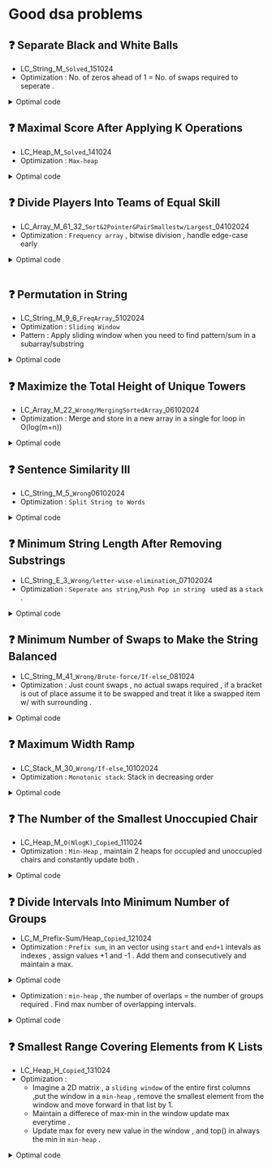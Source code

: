 # Good dsa problems

<!--
## ❓ ...
- ... <br>
- Optimization : ...
<details>
<summary>Optimal code</summary>
  
```cpp []
  code
```
</details>
-->

## ❓ Separate Black and White Balls
- LC_String_M_`Solved`_151024 <br>
- Optimization : No. of zeros ahead of 1 = No. of swaps required to seperate . 
<details>
<summary>Optimal code</summary>
  
```cpp []
   #pragma GCC optimize("O3", "unroll-loops","Ofast")
class Solution {
public:
    long long minimumSteps(string s) {
        ios_base::sync_with_stdio(0); 
        cin.tie(0); 
        cout.tie(0);

        long long steps = 0 ,cnt=0;
        if (s.length()==1) return 0;

        for(int i = s.length()-1 ; i >= 0  ; i--){
            if(s[i]== '0') cnt++ ;
            else steps += cnt;
        }
        return steps;         
    }
};
```
</details>

## ❓ Maximal Score After Applying K Operations
- LC_Heap_M_`Solved`_141024 <br>
- Optimization : `Max-heap`
<details>
<summary>Optimal code</summary>
  
```cpp []
  #pragma GCC optimize("O3", "unroll-loops","Ofast")
class Solution {
public:
    long long maxKelements(vector<int>& nums, int k) {
        ios_base::sync_with_stdio(0); 
        cin.tie(0); 
        cout.tie(0);
        priority_queue<long long> heap(nums.begin(), nums.end());
        long long score = 0 ; 

        for(int i = 0; i<k; i++){
            long long val= heap.top();
            score +=val;
            long long nval = ceil((val/3.0));
            heap.pop();
            heap.push(nval);
        }
        return score;

        
    }
};
```
</details>


## ❓ Divide Players Into Teams of Equal Skill
- LC_Array_M_61_32_`Sort&2Pointer&PairSmallestw/Largest`_04102024<br>
- Optimization : `Frequency array` , bitwise division , handle edge-case early 
<details>
<summary>Optimal code</summary>
  
```cpp []
   long long dividePlayers(vector<int>& skill) {

        int max_skill = 1000;  // Max individual skill value
        vector<int> freq(max_skill + 1, 0); // Precise space allocation
        int teams = skill.size(); // Total players
        long long totalsum = 0;

        // Populate freq. array and total sum of skill[]
        for (int s : skill) {
            totalsum += s; 
            freq[s]++;
        }

        teams >>= 1;  // Bitwise division (total player/2)
        if (totalsum % teams != 0) return -1;  // Total skill cannot be divided equally pairwise.

        int target_pair_skill = totalsum / teams;
        int indv_skill_req = target_pair_skill/2;
        long long chemistry = 0;

        for (int i = 0; i <= indv_skill_req; ++i) {

            if (freq[i] == 0) continue;  // Skip if no players with this skill
            int partner_skill = target_pair_skill - i; // If player preset find partner

            // Case : For player and partner diff. skill 
            if (i != partner_skill) {

                // If both skill not present pair cannot be formed
                if (freq[i] != freq[partner_skill]) return -1;

                // player_skill * partner_skill * freq        
                chemistry += 1LL * i * partner_skill * freq[i];

                freq[partner_skill] = 0;  // Remove partner skill
            }

            // Case : If both partner and player have same skill
            else {
                 // freq[289]=2,4 to make pairs , 2 players with 289 skill
                if (freq[i] % 2 != 0) return -1;

                chemistry+= 1LL * i * i * (freq[i] / 2);
            }
            freq[i] = 0; // Remove player skill
        }

        return chemistry;
    }
```
</details><br>



## ❓ Permutation in String
- LC_String_M_9_6_`FreqArray`_5102024 <br>
- Optimization : `Sliding Window`
- Pattern : Apply sliding window when you need to find pattern/sum in a subarray/substring
<details>
<summary>Optimal code</summary>
  
```cpp []
      bool checkInclusion(string s1, string s2) {
        if (s1.length() > s2.length()) return false;

        vector<int>s1Freq(26,0), windowFreq(26,0);

        // Populate freq array for s1 & first window
            for (int i=0 ; i<s1.length() ; i++){
                s1Freq[s1[i]-'a']++;
                windowFreq[s2[i]-'a']++;
            }

            for(int i = s1.length() ; i<s2.length(); i++){
                if(s1Freq == windowFreq) return true;
                // Slide the window
                windowFreq[s2[i]-'a']++; // Add to right
                windowFreq[s2[i-s1.length()]-'a']--;// Remove from left
            }

     
   
        return s1Freq==windowFreq;
        
    }
```
</details>

## ❓ Maximize the Total Height of Unique Towers
- LC_Array_M_22_`Wrong/MergingSortedArray`_06102024 <br>
- Optimization : Merge and store in a new array in a single for loop in O(log(m+n))
<details>
<summary>Optimal code</summary>
  
```cpp []
    double findMedianSortedArrays(vector<int>& nums1, vector<int>& nums2) {
        vector<int> arr;
        int left = 0, right = 0;

        // Merging the arrays
        while (left < nums1.size() && right < nums2.size()) {
            if (nums1[left] <= nums2[right]) {
                arr.push_back(nums1[left++]);
            } else {
                arr.push_back(nums2[right++]);
            }
        }

        // Add remaining elements
        while (left < nums1.size()) arr.push_back(nums1[left++]);
        while (right < nums2.size()) arr.push_back(nums2[right++]);

        // Find the median
        int size = arr.size();
        if (size % 2 == 0) {
            return (arr[size / 2 - 1] + arr[size / 2]) / 2.0;
        } else {
            return arr[size / 2];
        }
    }


```
</details>

## ❓ Sentence Similarity III
- LC_String_M_5_`Wrong`06102024 <br>
- Optimization : `Split String to Words`
<details>
<summary>Optimal code</summary>
  
```cpp []
  class Solution {
public:
    bool areSentencesSimilar(string sentence1, string sentence2) {
        // If sentence2 is longer, swap them for consistency
        if (sentence1.length() < sentence2.length()) {
            swap(sentence1, sentence2);
        }
        
        // Split sentences into words
        vector<string> words1 = split(sentence1);
        vector<string> words2 = split(sentence2);
        
        int n = words1.size();
        int m = words2.size();
        
        // Check matching words from the start , m is the smaller sentence
        int i = 0;
        while (i < m && words1[i] == words2[i]) {
            i++;
        }
        
        // Check matching words from the end
        int j = 0;
        while (j < m && words1[n - 1 - j] == words2[m - 1 - j]) {
            j++;
        }
        
        // matching from the start , counting matched words , matching from the back counting matched words
        // If all the words from the smaller sentence are continous in the bigger sentence the matched count should be >= to smaller sentence length . Meaning smaller is continuos and words are present in bigger one . 
        return i + j >= m;
    }
    
private:
    // Helper function to split a sentence into words
    vector<string> split(const string& s) {
        istringstream iss(s);
        vector<string> words;
        string word;
        while (iss >> word) {
            words.push_back(word);
        }
        return words;
    }
};
```
</details>

## ❓ Minimum String Length After Removing Substrings
- LC_String_E_3_`Wrong/letter-wise-elimination`_07102024 <br>
- Optimization : `Seperate ans string`,`Push Pop in string ` used as a `stack` . 
<details>
<summary>Optimal code</summary>
  
```cpp []
  #pragma GCC optimize("O3", "unroll-loops","Ofast")
class Solution {
public:
    int minLength(string s) {
        ios_base::sync_with_stdio(0); 
        cin.tie(0); 
        cout.tie(0);


        if(s.length() == 1){ return 1;}

        string ans = "";

        for( auto c : s){
            // if ans is not empty & last element is A & current element is B . Remove A .
            if(!ans.empty() && c=='B' && ans.back()=='A'){ ans.pop_back();}
            // Same for C & D , remove C
            else if(!ans.empty() && c=='D' && ans.back()=='C'){ ans.pop_back();}
            // Else add them to string 'ans'. 
            else{ ans.push_back(c);}

        }
        //Return the size of 'ans'.
        return ans.size();

    }

};
```
</details>


## ❓ Minimum Number of Swaps to Make the String Balanced
- LC_String_M_41_`Wrong/Brute-force/If-else`_081024 <br>
- Optimization : Just count swaps , no actual swaps required , if a bracket is out of place assume it to be swapped and treat it like a swapped item w/ with surrounding . 
<details>
<summary>Optimal code</summary>
  
```cpp []
  #pragma GCC optimize("O3", "unroll-loops","Ofast")
class Solution {
public:
    int minSwaps(string s) {
        ios_base::sync_with_stdio(0); 
        cin.tie(0); 
        cout.tie(0);
        int left_bracket = 0 ,swaps = 0;

    for (char c : s) {
        if (c == ']') {
             if(left_bracket==0) {
                    // Right brkt , assumed as left . If swap happens.
                    left_bracket++;
                    // As there are no left brackets , and finding a right bracket is out of order . So swap needed. 
                    swaps++;
            }
            else{
        // Cancelling non-zero left brkt if right brkt found.
                left_bracket--;
            }
        }
        else{
            // Increase left brkt.
            left_bracket++;
        } 
    }
      return swaps;
    }
};

```
</details>

## ❓ Maximum Width Ramp
- LC_Stack_M_30_`Wrong/If-else`_10102024 <br>
- Optimization : `Monotonic stack`: Stack in decreasing order
<details>
<summary>Optimal code</summary>
  
```cpp []
  #pragma GCC optimize("O3", "unroll-loops","Ofast")
class Solution {
public:
    int maxWidthRamp(vector<int>& nums) {
        ios_base::sync_with_stdio(0); 
        cin.tie(0); 
        cout.tie(0);
        stack<int>st;
        int ans = INT_MIN;
        for(int i =0 ; i<nums.size();i++){
            if(st.empty() ||  nums[st.top()]>nums[i]) st.push(i);
        }

        for(int j = nums.size()-1 ; j>=0 ;j-- ){
            while(!st.empty() && nums[st.top()]<=nums[j]){
                ans = max(ans , j - st.top());
                st.pop();
            }
            
            
        }
        return ans;
       
    }
};
```
</details>

## ❓ The Number of the Smallest Unoccupied Chair
- LC_Heap_M_`O(NlogK)`_`Copied`_111024 <br>
- Optimization : `Min-Heap` , maintain 2 heaps for occupied and unoccupied chairs and constantly update both .
<details>
<summary>Optimal code</summary>
  
```cpp []
  class Solution {
public:
    int smallestChair(vector<vector<int>>& times, int targetFriend) {
        int n = times.size();
        
        // Store the friends with their indices (0, 1, ..., n-1)
        vector<pair<int, int>> friends;
        for (int i = 0; i < n; i++) {
            friends.push_back({times[i][0], i});  // {arrival_time, friend_index}
        }
        
        // Sort the friends by arrival time
        sort(friends.begin(), friends.end());

        // Min-heap to store available chairs (smallest chair numbers)
        priority_queue<int, vector<int>, greater<int>> availableChairs;
        for (int i = 0; i < n; i++) {
            availableChairs.push(i);  // Initially, all chairs are available
        }

        // Min-heap to store occupied chairs and the time they will be free: {leaving_time, chair_number}
        priority_queue<pair<int, int>, vector<pair<int, int>>, greater<pair<int, int>>> occupiedChairs;

        for (const auto& [arrivalTime, friendIndex] : friends) {
            // Free up chairs that are now available
            while (!occupiedChairs.empty() && occupiedChairs.top().first <= arrivalTime) {
                availableChairs.push(occupiedChairs.top().second);
                occupiedChairs.pop();
            }
            
            // Assign the smallest available chair to the current friend
            int assignedChair = availableChairs.top();
            availableChairs.pop();
            
            // Record when this friend will leave and free up their chair
            occupiedChairs.push({times[friendIndex][1], assignedChair});
            
            // If this is the target friend, return their chair
            if (friendIndex == targetFriend) {
                return assignedChair;
            }
        }

        return -1;  // This line should never be reached
    }
};
```
</details>

## ❓ Divide Intervals Into Minimum Number of Groups
- LC_M_Prefix-Sum/Heap_`Copied`_121024 <br>
- Optimization : `Prefix sum`, in an vector using `start` and `end+1` intevals as indexes , assign values +1 and -1 . Add them and consecutively and maintain a max.
<details>
<summary>Optimal code</summary>
  
```cpp []
 class Solution {
public:
    int minGroups(vector<vector<int>>& intervals) {
        vector<pair<int, int>> events;
        
        // Convert intervals into events: +1 for start, -1 for end+1
        for (const auto& interval : intervals) {
            events.emplace_back(interval[0], 1);        // Start of an interval
            events.emplace_back(interval[1] + 1, -1);   // End of an interval (non-inclusive)
        }

        // Sort events by time
        sort(events.begin(), events.end());

        int maxGroups = 0, currentGroups = 0;

        // Process events in sorted order
        for (const auto& event : events) {
            currentGroups += event.second;  // Update active groups count
            maxGroups = max(maxGroups, currentGroups);  // Track the max number of groups
        }

        return maxGroups;
    }
};
```
</details>

- Optimization : `min-heap` , the number of overlaps = the number of groups required . Find max number of overlapping intervals.
<details>
<summary>Optimal code</summary>

```cpp []
  class Solution {
public:
    int minGroups(vector<vector<int>>& intervals) {
        // Sort intervals by their start times
        sort(intervals.begin(), intervals.end());

        // Min-heap (priority queue) to store the end times of ongoing groups
        priority_queue<int, vector<int>, greater<int>> pq;

        for (const auto& interval : intervals) {
            int start = interval[0];
            int end = interval[1];

            // If the earliest ending interval ends before the current one starts, remove it
            if (!pq.empty() && pq.top() < start) {
                pq.pop();
            }

            // Add the current interval's end time to the priority queue
            pq.push(end);
        }

        // The size of the priority queue will be the maximum number of overlapping intervals
        return pq.size();
    }
};
```
</details>

## ❓ Smallest Range Covering Elements from K Lists
- LC_Heap_H_`Copied`_131024 <br>
- Optimization :
  - Imagine a 2D matrix , a `sliding window` of the entire first columns ,put the window in a `min-heap` , remove the smallest element from the window and move forward in that list by 1.
  - Maintain a differece of max-min in the window update max everytime .
  - Update max for every new value in the window , and top() in always the min in `min-heap` . 
<details>
<summary>Optimal code</summary>
  
```cpp []
  class Solution {
public:
    vector<int> smallestRange(vector<vector<int>>& nums) {
        // Min-Heap: stores (value, list index, element index)
        priority_queue<vector<int>, vector<vector<int>>, greater<vector<int>>> minHeap;
        int curMax = INT_MIN;

        // Initialize the heap with the first element of each list
        for (int i = 0; i < nums.size(); i++) {
            minHeap.push({nums[i][0], i, 0});
            curMax = max(curMax, nums[i][0]);
        }
        // Track the smallest range
        vector<int> smallRange = {0,INT_MAX};

        while (!minHeap.empty()) {
            // Get the minimum element from the heap
            vector<int> curr = minHeap.top();
            minHeap.pop();
            int curMin = curr[0], listIdx = curr[1], elemIdx = curr[2];

            // Update the smallest range if a better one is found
            if (curMax - curMin < smallRange[1] - smallRange[0]) {
                smallRange[0] = curMin;
                smallRange[1] = curMax;
            }

            // Move to the next element in the same list
            if (elemIdx + 1 < nums[listIdx].size()) {
                int nextVal = nums[listIdx][elemIdx + 1];
                minHeap.push({nextVal, listIdx, elemIdx + 1});
                curMax = max(curMax, nextVal);
            } else {
                // If any list is exhausted, stop
                break;
            }
        }
        return smallRange;
    }
};
```
</details>



